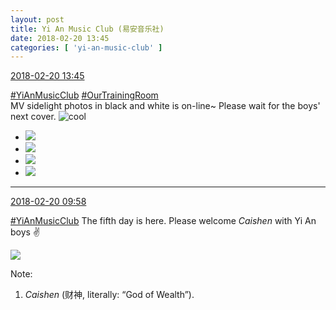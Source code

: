 ```yaml
---
layout: post
title: Yi An Music Club (易安音乐社)
date: 2018-02-20 13:45
categories: [ 'yi-an-music-club' ]
---
```


<div class="weibo-info">
  <a href="https://weibo.com/6094546964/G3Z29CokT">2018-02-20 13:45</a>
</div>

[#YiAnMusicClub](https://weibo.com/p/100808beae2e3e05b17b64f63ebedca39f19b2/super_index) [#OurTrainingRoom](https://weibo.com/p/100808980da3b9682ac1e47ba4bdf6540b7a03)  
MV sidelight photos in black and white is on-line~ Please wait for the boys' next cover. ![cool](https://img.t.sinajs.cn/t4/appstyle/expression/ext/normal/8a/pcmoren_cool2017_org.png)

<!-- more -->

<ul class="weibo-pic-list-2">
  <li class="weibo-pic">
    <a href="//wx1.sinaimg.cn/mw690/006Es64Aly1fomv12s2lnj32kw3vcu0z.jpg"><img src="//wx1.sinaimg.cn/thumb150/006Es64Aly1fomv12s2lnj32kw3vcu0z.jpg"/></a>
  </li>
  <li class="weibo-pic">
    <a href="//wx2.sinaimg.cn/mw690/006Es64Aly1fomv1712cxj32kw3vcqv7.jpg"><img src="//wx2.sinaimg.cn/thumb150/006Es64Aly1fomv1712cxj32kw3vcqv7.jpg"/></a>
  </li>
  <li class="weibo-pic">
    <a href="//wx2.sinaimg.cn/mw690/006Es64Aly1fomuzvkuygj32ao3g0qv5.jpg"><img src="//wx2.sinaimg.cn/thumb150/006Es64Aly1fomuzvkuygj32ao3g0qv5.jpg"/></a>
  </li>
  <li class="weibo-pic">
    <a href="//wx1.sinaimg.cn/mw690/006Es64Aly1fomv1um0n2j32kw3vc7wk.jpg"><img src="//wx1.sinaimg.cn/thumb150/006Es64Aly1fomv1um0n2j32kw3vc7wk.jpg"/></a>
  </li>
</ul>

---

<div class="weibo-info">
  <a href="https://weibo.com/6094546964/G3Xy5zayx">2018-02-20 09:58</a>
</div>

[#YiAnMusicClub](https://weibo.com/p/100808beae2e3e05b17b64f63ebedca39f19b2/super_index) The fifth day is here. Please welcome *Caishen* with Yi An boys :v:

<!-- more -->

<a href="//wx2.sinaimg.cn/mw690/006Es64Aly1fomohshqurj31ww2pfkjn.jpg">
  <img class="weibo-pic-preview" src="//wx2.sinaimg.cn/orj360/006Es64Aly1fomohshqurj31ww2pfkjn.jpg" />
</a>

Note:
1. *Caishen* (财神, literally: “God of Wealth”).
